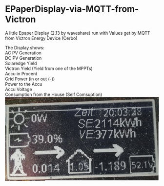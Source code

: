 # EPaperDisplay-via-MQTT-from-Victron
A little Epaper Display (2.13 by waveshare) run with Values get by MQTT from Victron Energy Device (Cerbo)

The Display shows:<br>
AC PV Generation<br>
DC PV Generation<br>
Solaredge Yield<br>
Victron Yield (Yield from one of the MPPTs)<br>
Accu in Procent<br>
Grid Power (in or out (-))<br>
Power to the Accu<br>
Accu Voltage<br>
Consumption from the House (Self Comsuption)<br>
![example](example.JPG)
